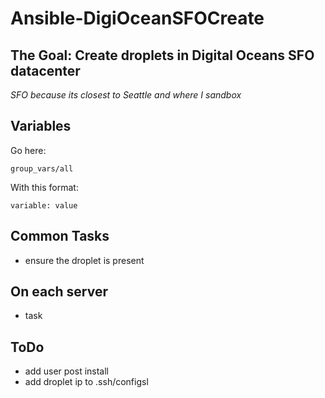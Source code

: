 Ansible-DigiOceanSFOCreate
========================

## The Goal: Create droplets in Digital Oceans SFO datacenter

_SFO because its closest to Seattle and where I sandbox_

## Variables

Go here:

```
group_vars/all
```

With this format:

```
variable: value
```

## Common Tasks

  * ensure the droplet is present
  

## On each server

  * task

## ToDo

  * add user post install
  * add droplet ip to .ssh/configsl

